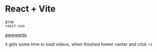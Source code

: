 # React + Vite
    gsap
    react-use

[awwwards](https://awwwards-8ndqy9be5-romantoritsyns-projects.vercel.app/)

it gets some time to load videos, when finished hower center and click =)
